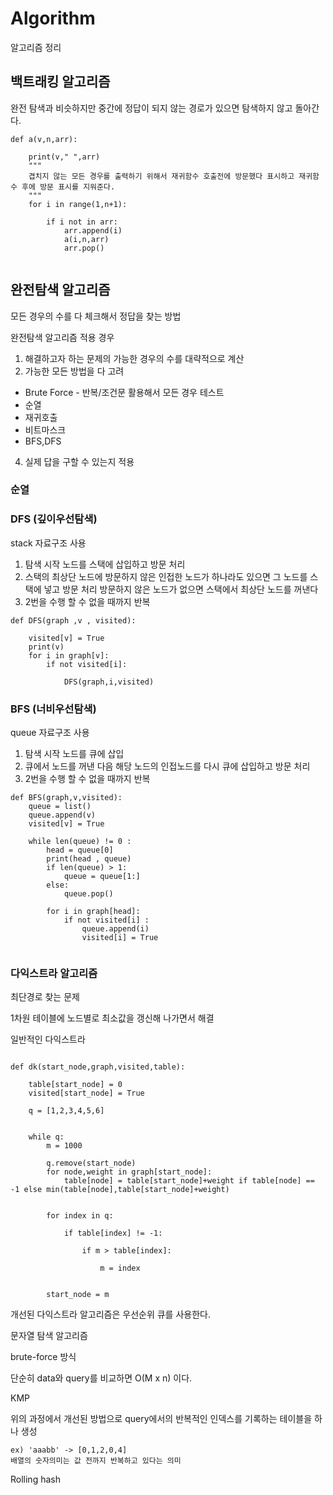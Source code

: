 # Algorithm
알고리즘 정리

## 백트래킹 알고리즘

완전 탐색과 비슷하지만 중간에 정답이 되지 않는 경로가 있으면 탐색하지 않고 돌아간다.

```
def a(v,n,arr):

    print(v," ",arr)
    """ 
    겹치지 않는 모든 경우를 출력하기 위해서 재귀함수 호출전에 방문했다 표시하고 재귀함수 후에 방문 표시를 지워준다.
    """
    for i in range(1,n+1):
        
        if i not in arr:
            arr.append(i)
            a(i,n,arr)
            arr.pop()
        
```

## 완전탐색 알고리즘

모든 경우의 수를 다 체크해서 정답을 찾는 방법

완전탐색 알고리즘 적용 경우

1. 해결하고자 하는 문제의 가능한 경우의 수를 대략적으로 계산
2. 가능한 모든 방법을 다 고려
- Brute Force - 반복/조건문 활용해서 모든 경우 테스트
- 순열
- 재귀호출
- 비트마스크
- BFS,DFS

4. 실제 답을 구할 수 있는지 적용

### 순열 

### DFS (깊이우선탐색)

stack 자료구조 사용

1. 탐색 시작 노드를 스택에 삽입하고 방문 처리
2. 스택의 최상단 노드에 방문하지 않은 인접한 노드가 하나라도 있으면 그 노드를 스택에 넣고 방문 처리
   방문하지 않은 노드가 없으면 스택에서 최상단 노드를 꺼낸다
3. 2번을 수행 할 수 없을 때까지 반복

```
def DFS(graph ,v , visited):
    
    visited[v] = True
    print(v)
    for i in graph[v]:
        if not visited[i]:
            
            DFS(graph,i,visited)
```

### BFS (너비우선탐색)

queue 자료구조 사용

1. 탐색 시작 노드를 큐에 삽입
2. 큐에서 노드를 꺼낸 다음 해당 노드의 인접노드를 다시 큐에 삽입하고 방문 처리
3. 2번을 수행 할 수 없을 때까지 반복

```
def BFS(graph,v,visited):
    queue = list()
    queue.append(v)
    visited[v] = True
    
    while len(queue) != 0 : 
        head = queue[0]
        print(head , queue)
        if len(queue) > 1:
            queue = queue[1:]
        else:
            queue.pop()
   
        for i in graph[head]:
            if not visited[i] :
                queue.append(i)
                visited[i] = True
        
```

### 다익스트라 알고리즘 

최단경로 찾는 문제

1차원 테이블에 노드별로 최소값을 갱신해 나가면서 해결

일반적인 다익스트라
```

def dk(start_node,graph,visited,table):
    
    table[start_node] = 0
    visited[start_node] = True
    
    q = [1,2,3,4,5,6]
    
    
    while q:
        m = 1000
        
        q.remove(start_node)
        for node,weight in graph[start_node]:
            table[node] = table[start_node]+weight if table[node] == -1 else min(table[node],table[start_node]+weight)
            
        
        for index in q:
            
            if table[index] != -1:
                
                if m > table[index]:
                    
                    m = index
                    
        
        start_node = m
```

개선된 다익스트라 알고리즘은 우선순위 큐를 사용한다.

문자열 탐색 알고리즘

brute-force 방식

단순히 data와 query를 비교하면 O(M x n) 이다.

KMP

위의 과정에서 개선된 방법으로 query에서의 반복적인 인덱스를 기록하는 테이블을 하나 생성
```
ex) 'aaabb' -> [0,1,2,0,4] 
배열의 숫자의미는 값 전까지 반복하고 있다는 의미
```
Rolling hash


